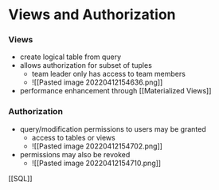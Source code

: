 # Views and Authorization
### Views
+ create logical table from query
+ allows authorization for subset of tuples
	+ team leader only has access to team members
	+ ![[Pasted image 20220412154636.png]]
+ performance enhancement through [[Materialized Views]]

### Authorization
+ query/modification permissions to users may be granted
	+ access to tables or views
	+ ![[Pasted image 20220412154702.png]]
+ permissions may also be revoked
	+ ![[Pasted image 20220412154710.png]]

[[SQL]]
